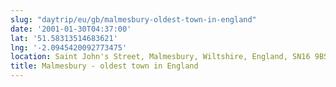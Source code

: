 ```yaml
---
slug: "daytrip/eu/gb/malmesbury-oldest-town-in-england"
date: '2001-01-30T04:37:00'
lat: '51.58313514683621'
lng: '-2.0945420092773475'
location: Saint John's Street, Malmesbury, Wiltshire, England, SN16 9BS, United Kingdom
title: Malmesbury - oldest town in England
---
```



